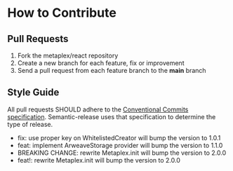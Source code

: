 # How to Contribute

## Pull Requests

1. Fork the metaplex/react repository
2. Create a new branch for each feature, fix or improvement
3. Send a pull request from each feature branch to the **main** branch

## Style Guide

All pull requests SHOULD adhere to the [Conventional Commits specification](https://conventionalcommits.org/). Semantic-release uses that specification to determine the type of release.

* fix: use proper key on WhitelistedCreator will bump the version to 1.0.1
* feat: implement ArweaveStorage provider will bump the version to 1.1.0
* BREAKING CHANGE: rewrite Metaplex.init will bump the version to 2.0.0
* feat!: rewrite Metaplex.init will bump the version to 2.0.0